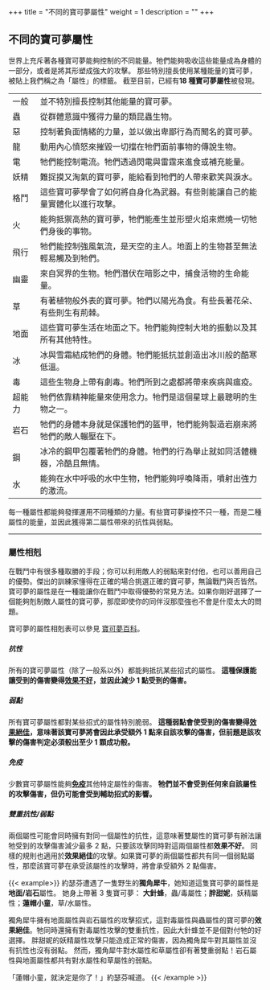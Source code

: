 +++
title = "不同的寶可夢屬性"
weight = 1
description = ""
+++

## 不同的寶可夢屬性
世界上充斥著各種寶可夢能夠控制的不同能量。牠們能夠吸收這些能量成為身體的一部分，或者是將其形塑成強大的攻擊。
那些特別擅長使用某種能量的寶可夢，被貼上我們稱之為「屬性」的標籤。
截至目前，已經有**18 種寶可夢屬性**被發現。

<table>
<tr>
  <td class="Normal"> 一般 </td>
  <td align="left"> 並不特別擅長控制其他能量的寶可夢。 </td></tr>
<tr>
  <td class="Bug"> 蟲 </td>
  <td align="left"> 從群體意識中獲得力量的類昆蟲生物。 </td></tr>
<tr>
  <td class="Dark"> 惡 </td>
  <td align="left"> 控制著負面情緒的力量，並以做出卑鄙行為而聞名的寶可夢。 </td></tr>
<tr>
  <td class="Dragon"> 龍 </td>
  <td align="left"> 動用內心憤怒來摧毀一切擋在牠們面前事物的傳說生物。 </td></tr>
<tr>
  <td class="Electric"> 電 </td>
  <td align="left"> 牠們能控制電流。牠們透過閃電與雷霆來進食或補充能量。 </td></tr>
<tr>
  <td class="Fairy"> 妖精 </td>
  <td align="left"> 難捉摸又淘氣的寶可夢，能給看到牠們的人帶來歡笑與淚水。 </td></tr>
<tr>
  <td class="Fight"> 格鬥 </td>
  <td align="left"> 這些寶可夢學會了如何將自身化為武器。有些則能讓自己的能量實體化以進行攻擊。 </td></tr>
<tr>
  <td class="Fire"> 火 </td>
  <td align="left"> 能夠抵禦高熱的寶可夢，牠們能產生並形塑火焰來燃燒一切牠們身後的事物。 </td></tr>
<tr>
  <td class="Flying"> 飛行 </td>
  <td align="left"> 牠們能控制強風氣流，是天空的主人。地面上的生物甚至無法輕易觸及到牠們。 </td></tr>
<tr>
  <td class="Ghost"> 幽靈 </td>
  <td align="left"> 來自冥界的生物。牠們潛伏在暗影之中，捕食活物的生命能量。 </td></tr>
<tr>
  <td class="Grass"> 草 </td>
  <td align="left"> 有著植物般外表的寶可夢。牠們以陽光為食。有些長著花朵、有些則生有荊棘。 </td></tr>
<tr>
  <td class="Ground"> 地面 </td>
  <td align="left"> 這些寶可夢生活在地面之下。牠們能夠控制大地的振動以及其所有其他特性。 </td></tr>
<tr>
  <td class="Ice"> 冰 </td>
  <td align="left"> 冰與雪霜結成牠們的身體。牠們能抵抗並創造出冰川般的酷寒低溫。 </td></tr>
<tr>
  <td class="Poison"> 毒 </td>
  <td align="left"> 這些生物身上帶有劇毒。牠們所到之處都將帶來疾病與瘟疫。 </td></tr>
<tr>
  <td class="Psychic"> 超能力 </td>
  <td align="left"> 牠們依靠精神能量來使用念力。牠們是這個星球上最聰明的生物之一。
 </td></tr>
<tr>
  <td class="Rock"> 岩石 </td>
  <td align="left"> 牠們的身體本身就是保護牠們的盔甲，牠們能夠製造岩崩來將牠們的敵人輾壓在下。 </td></tr>
<tr>
  <td class="Steel"> 鋼 </td>
  <td align="left"> 冰冷的鋼甲包覆著牠們的身體。牠們的行為舉止就如同活體機器，冷酷且無情。 </td></tr>
<tr>
  <td class="Water"> 水 </td>
  <td align="left"> 能夠在水中呼吸的水中生物，牠們能夠呼喚降雨，噴射出強力的激流。 </td></tr>
</table>

每一種屬性都能夠發揮運用不同種類的力量。有些寶可夢操控不只一種，而是二種屬性的能量，並因此獲得第二屬性帶來的抗性與弱點。


---
### 屬性相剋
在戰鬥中有很多種取勝的手段；你可以利用敵人的弱點來對付他，也可以善用自己的優勢。傑出的訓練家懂得在正確的場合挑選正確的寶可夢，無論戰鬥與否皆然。
寶可夢的屬性是在一種能讓你在戰鬥中取得優勢的常見方法。如果你剛好選擇了一個能夠剋制敵人屬性的寶可夢，那麼即使你的同伴沒那麼強也不會是什麼太大的問題。

寶可夢的屬性相剋表可以參見 <a href="https://wiki.52poke.com/wiki/%E5%B1%9E%E6%80%A7%E7%9B%B8%E5%85%8B%E8%A1%A8">寶可夢百科</a>。

##### 抗性
所有的寶可夢屬性（除了一般系以外）都能夠抵抗某些招式的屬性。
**這種保護能讓受到的傷害變得<u>效果不好</u>，並因此減少 1 點受到的傷害。**


##### 弱點
所有寶可夢屬性都對某些招式的屬性特別脆弱。
**這種弱點會使受到的傷害變得<u>效果絕佳</u>，意味著該寶可夢將會因此承受額外 1 點來自該攻擊的傷害，但前題是該攻擊的傷害判定必須骰出至少 1 顆成功骰。**


##### 免疫
少數寶可夢屬性能夠<u>**免疫**</u>其他特定屬性的傷害。
**牠們並不會受到任何來自該屬性的攻擊傷害，但仍可能會受到輔助招式的影響。**


##### 雙重抗性/弱點
兩個屬性可能會同時擁有對同一個屬性的抗性，這意味著雙屬性的寶可夢有辦法讓牠受到的攻擊傷害減少最多 2 點，只要該攻擊同時對這兩個屬性都**效果不好**。
同樣的規則也適用於**效果絕佳**的攻擊。如果寶可夢的兩個屬性都共有同一個弱點屬性，那麼該寶可夢在承受該屬性的攻擊時，將會承受額外 2 點傷害。


{{< example>}}
約瑟芬遭遇了一隻野生的**獨角犀牛**，她知道這隻寶可夢的屬性是**地面/岩石**屬性。
她身上帶著 3 隻寶可夢：
**大針蜂**，蟲/毒屬性；**胖甜妮**，妖精屬性；**蓮帽小童**，草/水屬性。

獨角犀牛擁有地面屬性與岩石屬性的攻擊招式，這對毒屬性與蟲屬性的寶可夢的**效果絕佳**。牠同時還擁有對毒屬性攻擊的雙重抗性，因此大針蜂並不是個對付牠的好選擇。
胖甜妮的妖精屬性攻擊只能造成正常的傷害，因為獨角犀牛對其屬性並沒有抗性也沒有弱點。
然而，獨角犀牛對水屬性和草屬性卻有著雙重弱點！岩石屬性與地面屬性都共有對水屬性和草屬性的弱點。

「蓮帽小童，就決定是你了！」約瑟芬喊道。
{{< /example >}}
